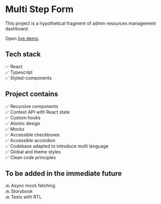 # Multi Step Form

This project is a hypothetical fragment of admin resources management dashboard.

Open [live demo](https://davethewebdev.github.io/multi-step-form/).

## Tech stack

:white_check_mark: React  
:white_check_mark: Typescript  
:white_check_mark: Styled-components

## Project contains

:white_check_mark: Recursive components  
:white_check_mark: Context API with React state  
:white_check_mark: Custom hooks  
:white_check_mark: Atomic design  
:white_check_mark: Mocks  
:white_check_mark: Accessible checkboxes  
:white_check_mark: Accessible accordion  
:white_check_mark: Codebase adapted to introduce multi language  
:white_check_mark: Global and theme styles  
:white_check_mark: Clean code principles

## To be added in the immediate future

:soon: Async mock fetching  
:soon: Storybook  
:soon: Tests with RTL
